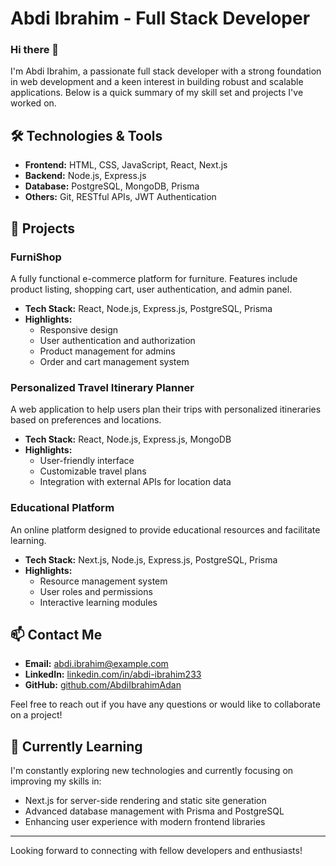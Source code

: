 
# Abdi Ibrahim - Full Stack Developer

### Hi there 👋

I'm Abdi Ibrahim, a passionate full stack developer with a strong foundation in web development and a keen interest in building robust and scalable applications. Below is a quick summary of my skill set and projects I've worked on.

## 🛠️ Technologies & Tools

- **Frontend:** HTML, CSS, JavaScript, React, Next.js
- **Backend:** Node.js, Express.js
- **Database:** PostgreSQL, MongoDB, Prisma
- **Others:** Git, RESTful APIs, JWT Authentication

## 🚀 Projects

### FurniShop
A fully functional e-commerce platform for furniture. Features include product listing, shopping cart, user authentication, and admin panel.

- **Tech Stack:** React, Node.js, Express.js, PostgreSQL, Prisma
- **Highlights:** 
  - Responsive design
  - User authentication and authorization
  - Product management for admins
  - Order and cart management system

### Personalized Travel Itinerary Planner
A web application to help users plan their trips with personalized itineraries based on preferences and locations.

- **Tech Stack:** React, Node.js, Express.js, MongoDB
- **Highlights:** 
  - User-friendly interface
  - Customizable travel plans
  - Integration with external APIs for location data

### Educational Platform
An online platform designed to provide educational resources and facilitate learning.

- **Tech Stack:** Next.js, Node.js, Express.js, PostgreSQL, Prisma
- **Highlights:**
  - Resource management system
  - User roles and permissions
  - Interactive learning modules

## 📫 Contact Me

- **Email:** [abdi.ibrahim@example.com](mailto:abdishu98@gmail.com)
- **LinkedIn:** [linkedin.com/in/abdi-ibrahim233](https://www.linkedin.com/in/abdi-ibrahim233/)
- **GitHub:** [github.com/AbdiIbrahimAdan](https://github.com/AbdiIbrahimAdan)

Feel free to reach out if you have any questions or would like to collaborate on a project!

## 🌱 Currently Learning
I'm constantly exploring new technologies and currently focusing on improving my skills in:

- Next.js for server-side rendering and static site generation
- Advanced database management with Prisma and PostgreSQL
- Enhancing user experience with modern frontend libraries

---

Looking forward to connecting with fellow developers and enthusiasts!

